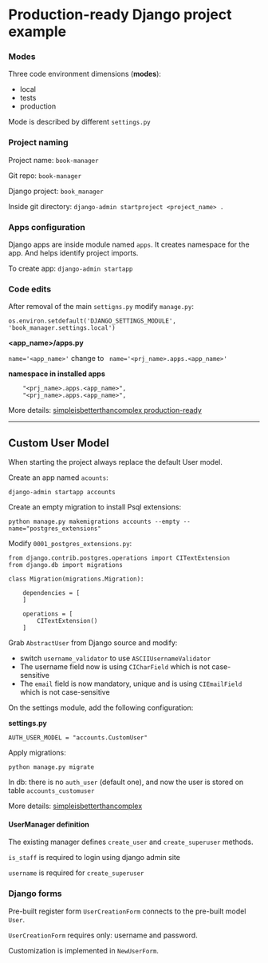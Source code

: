 # Production-ready Django project example


### Modes

Three code environment dimensions (**modes**):

- local
- tests
- production

Mode is described by different `settings.py`

### Project naming

Project name: `book-manager`

Git repo: `book-manager`

Django project: `book_manager`

Inside git directory: `django-admin startproject <project_name> .`

### Apps configuration

Django apps are inside module named `apps`.
It creates namespace for the app. And helps identify project imports.

To create app:
`django-admin startapp`


### Code edits

After removal of the main `settigns.py` modify `manage.py`:

`os.environ.setdefault('DJANGO_SETTINGS_MODULE', 'book_manager.settings.local')`

**<app_name>/apps.py**

`name='<app_name>'` change to ` name='<prj_name>.apps.<app_name>'`

**namespace in installed apps**

```
    "<prj_name>.apps.<app_name>",
    "<prj_name>.apps.<app_name>",
```



More details: [simpleisbetterthancomplex production-ready](https://simpleisbetterthancomplex.com/tutorial/2021/06/27/how-to-start-a-production-ready-django-project.html)

---

## Custom User Model

When starting the project always replace the default User model.

Create an app named `acounts`:

`django-admin startapp accounts`

Create an empty migration to install Psql extensions:

`python manage.py makemigrations accounts --empty --name="postgres_extensions"`

Modify `0001_postgres_extensions.py`:

```
from django.contrib.postgres.operations import CITextExtension
from django.db import migrations

class Migration(migrations.Migration):

    dependencies = [
    ]

    operations = [
        CITextExtension()
    ]
```

Grab `AbstractUser` from Django source and modify:
- switch `username_validator` to use `ASCIIUsernameValidator`
- The username field now is using `CICharField` which is not case-sensitive
- The `email` field is now mandatory, unique and is using `CIEmailField` which is not case-sensitive

On the settings module, add the following configuration:

**settings.py**

`AUTH_USER_MODEL = "accounts.CustomUser"`

Apply migrations:

`python manage.py migrate`

In db: there is no `auth_user` (default one), and now the user
is stored on table `accounts_customuser`


More details: [simpleisbetterthancomplex](https://simpleisbetterthancomplex.com/article/2021/07/08/what-you-should-know-about-the-django-user-model.html)


#### UserManager definition

The existing manager defines `create_user` and `create_superuser` methods.


`is_staff` is required to login using django admin site

`username` is required for `create_superuser`

### Django forms

Pre-built register form `UserCreationForm` connects to
the pre-built model `User`.

`UserCreationForm` requires only: username and password.

Customization is implemented in `NewUserForm`.
